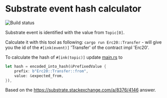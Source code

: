 Substrate event hash calculator
===============================

![Build status](https://github.com/denisglotov/substrate-event-hash-calculator/actions/workflows/rust.yml/badge.svg)

Substrate event is identified with the value from `Topic[0]`.

Calculate it with this tool as following: `cargo run Erc20::Transfer` - will give you the id of the `#[ink(event)]` 'Transfer' of the contract impl 'Erc20'.

To calculate the hash of `#[ink(topic)]` update [main.rs](src/main.rs) to

```rust
let hash = encoded_into_hash(&PrefixedValue {
    prefix: b"Erc20::Transfer::from",
    value: &expected_from,
}),
```

Based on the https://substrate.stackexchange.com/a/8376/4146 answer.
